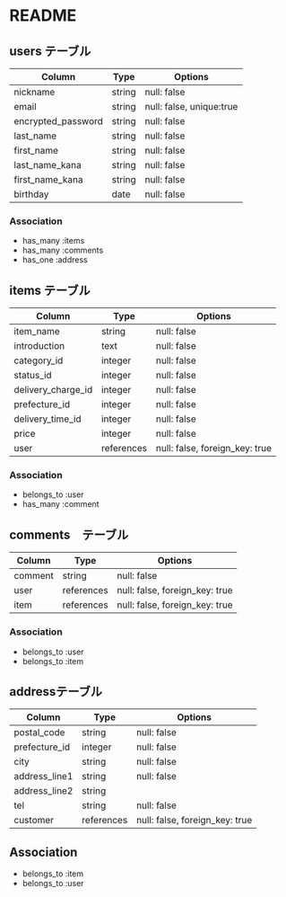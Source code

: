 # README
## users テーブル

| Column             | Type   | Options                 |
| ------------------ | ------ | ----------------------- |
| nickname           | string | null: false             |
| email              | string | null: false, unique:true|
| encrypted_password | string | null: false             |
| last_name          | string | null: false             |
| first_name         | string | null: false             |
| last_name_kana     | string | null: false             |
| first_name_kana    | string | null: false             |
| birthday           | date   | null: false             |

### Association

- has_many :items
- has_many :comments
- has_one :address



## items テーブル
| Column             | Type    | Options                        |
| ------------------ | --------| ------------------------------ |
| item_name          | string  | null: false                    |
| introduction       | text    | null: false                    |
| category_id        | integer | null: false                    |
| status_id          | integer | null: false                    |
| delivery_charge_id | integer | null: false                    |
| prefecture_id      | integer | null: false                    |
| delivery_time_id   | integer | null: false                    |
| price              | integer | null: false                    |
| user            | references | null: false, foreign_key: true |

### Association

- belongs_to :user
- has_many :comment

## comments　テーブル
| Column  | Type       | Options                        |
| ------- | ---------- | ------------------------------ |
| comment | string     | null: false                    |
| user    | references | null: false, foreign_key: true |
| item    | references | null: false, foreign_key: true |

### Association
- belongs_to :user
- belongs_to :item


## addressテーブル

 Column         | Type       | Options                        |
| --------------| ---------- | ------------------------------ |
| postal_code   | string     | null: false                    |
| prefecture_id | integer    | null: false                    |
| city          | string     | null: false                    |
| address_line1 | string     | null: false                    |
| address_line2 | string     |                                |
| tel           | string     | null: false                    |
| customer      | references | null: false, foreign_key: true |

## Association
- belongs_to :item
- belongs_to :user
